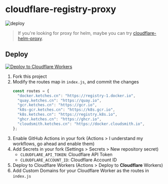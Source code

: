 # cloudflare-registry-proxy

![deploy](https://github.com/ketches/cloudflare-registry-proxy/actions/workflows/deploy.yaml/badge.svg)

> If you're looking for proxy for helm, maybe you can try [cloudflare-helm-proxy](github.com/ciiiii/cloudflare-helm-proxy).

## Deploy
[![Deploy to Cloudflare Workers](https://deploy.workers.cloudflare.com/button)](https://deploy.workers.cloudflare.com/?url=https://github.com/ketches/cloudflare-registry-proxy)

1. Fork this project
2. Modify the routes map in `index.js`, and commit the changes
   ```javascript
   const routes = {
     "docker.ketches.cn": "https://registry-1.docker.io",
     "quay.ketches.cn": "https://quay.io",
     "gcr.ketches.cn": "https://gcr.io",
     "k8s-gcr.ketches.cn": "https://k8s.gcr.io",
     "k8s.ketches.cn": "https://registry.k8s.io",
     "ghcr.ketches.cn": "https://ghcr.io",
     "cloudsmith.ketches.cn": "https://docker.cloudsmith.io",
   };
   ```
3. Enable GitHub Actions in your fork (Actions > I understand my workflows, go ahead and enable them)
4. Add Secrets in your fork (Settings > Secrets > New repository secret)
   - `CLOUDFLARE_API_TOKEN`: Cloudflare API Token
   - `CLOUDFLARE_ACCOUNT_ID`: Cloudflare Account ID
5. Deploy to Cloudflare Workers (Actions > Deploy to **Cloudflare** Workers)
6. Add Custom Domains for your Cloudflare Worker as the routes in `index.js`
